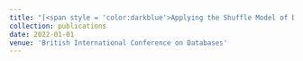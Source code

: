 ```yaml
---
title: "[<span style = 'color:darkblue'>Applying the Shuffle Model of Differential Privacy to Vector Aggregation </span>](https://ceur-ws.org/Vol-3163/)[<span style = 'color:green'>[Download PDF]</span>](/files/2112.05464v3.pdf)"
collection: publications
date: 2022-01-01
venue: 'British International Conference on Databases'
---
```

